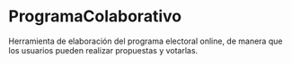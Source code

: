 # ProgramaColaborativo
Herramienta de elaboración del programa electoral online, de manera que los usuarios pueden realizar propuestas y votarlas.
